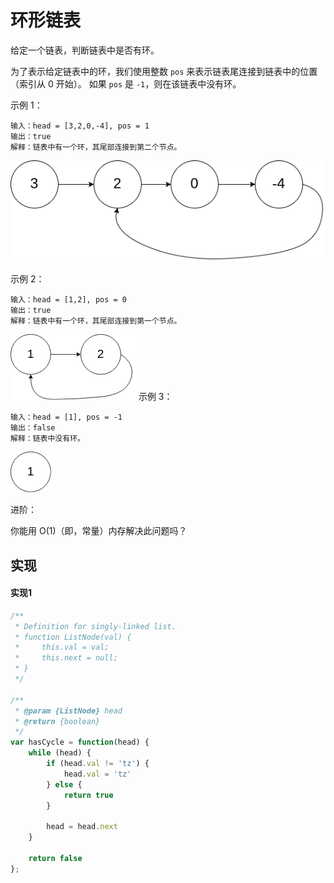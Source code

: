 # 环形链表
给定一个链表，判断链表中是否有环。

为了表示给定链表中的环，我们使用整数 `pos` 来表示链表尾连接到链表中的位置（索引从 0 开始）。 如果 `pos` 是 `-1`，则在该链表中没有环。

 

示例 1：
```
输入：head = [3,2,0,-4], pos = 1
输出：true
解释：链表中有一个环，其尾部连接到第二个节点。
```
![](https://github.com/woai3c/leetcode/blob/master/imgs/circularlinkedlist.png)

示例 2：
```
输入：head = [1,2], pos = 0
输出：true
解释：链表中有一个环，其尾部连接到第一个节点。
```
![](https://github.com/woai3c/leetcode/blob/master/imgs/circularlinkedlist_test2.png)
示例 3：
```
输入：head = [1], pos = -1
输出：false
解释：链表中没有环。
```
![](https://github.com/woai3c/leetcode/blob/master/imgs/circularlinkedlist_test3.png)
 

进阶：

你能用 O(1)（即，常量）内存解决此问题吗？

## 实现
#### 实现1
```js
/**
 * Definition for singly-linked list.
 * function ListNode(val) {
 *     this.val = val;
 *     this.next = null;
 * }
 */

/**
 * @param {ListNode} head
 * @return {boolean}
 */
var hasCycle = function(head) {
    while (head) {
        if (head.val != 'tz') {
            head.val = 'tz'
        } else {
            return true
        }
        
        head = head.next
    }
    
    return false
};
```
